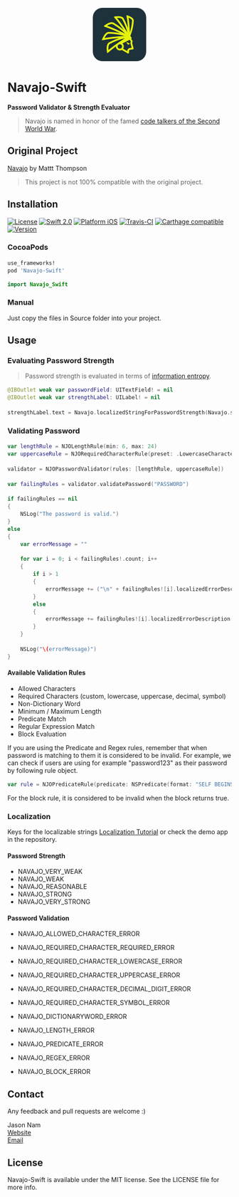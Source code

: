 <p align="center" >
  <img src="LOGO.png" title="Navajo logo" float=left height="120px" width="120px">
</p>

# Navajo-Swift

**Password Validator & Strength Evaluator**

> Navajo is named in honor of the famed [code talkers of the Second World War](http://en.wikipedia.org/wiki/Code_talker#Navajo_code_talkers).

## Original Project

[Navajo](https://github.com/mattt/Navajo) by Mattt Thompson

> This project is not 100% compatible with the original project.

## Installation

[![License](https://img.shields.io/cocoapods/l/Navajo-Swift.svg?style=flat)](https://opensource.org/licenses/MIT)
[![Swift 2.0](https://img.shields.io/badge/Swift-2.0-orange.svg?style=flat)](https://developer.apple.com/swift)
[![Platform iOS](https://img.shields.io/cocoapods/p/Navajo-Swift.svg?style=flat)](https://cocoapods.org/pods/Navajo-Swift)
[![Travis-CI](https://travis-ci.org/jasonnam/Navajo-Swift.svg?branch=master)](https://travis-ci.org/jasonnam/Navajo-Swift)
[![Carthage compatible](https://img.shields.io/badge/Carthage-compatible-4BC51D.svg?style=flat)](https://github.com/Carthage/Carthage)
[![Version](https://img.shields.io/cocoapods/v/Navajo-Swift.svg?style=flat)](https://cocoapods.org/pods/Navajo-Swift)

### CocoaPods

```ruby
use_frameworks!
pod 'Navajo-Swift'
```

```swift
import Navajo_Swift
```

### Manual

Just copy the files in Source folder into your project.

## Usage

### Evaluating Password Strength

> Password strength is evaluated in terms of [information entropy](http://en.wikipedia.org/wiki/Entropy_%28information_theory%29).

```swift
@IBOutlet weak var passwordField: UITextField! = nil
@IBOutlet weak var strengthLabel: UILabel! = nil

strengthLabel.text = Navajo.localizedStringForPasswordStrength(Navajo.strengthOfPassword(passwordField.text))
```

### Validating Password

```swift
var lengthRule = NJOLengthRule(min: 6, max: 24)
var uppercaseRule = NJORequiredCharacterRule(preset: .LowercaseCharacter)

validator = NJOPasswordValidator(rules: [lengthRule, uppercaseRule])

var failingRules = validator.validatePassword("PASSWORD")

if failingRules == nil
{
    NSLog("The password is valid.")
}
else
{
    var errorMessage = ""

    for var i = 0; i < failingRules!.count; i++
    {
        if i > 1
        {
            errorMessage += ("\n" + failingRules![i].localizedErrorDescription())
        }
        else
        {
            errorMessage += failingRules![i].localizedErrorDescription()
        }
    }

    NSLog("\(errorMessage)")
}
```

#### Available Validation Rules

- Allowed Characters
- Required Characters (custom, lowercase, uppercase, decimal, symbol)
- Non-Dictionary Word
- Minimum / Maximum Length
- Predicate Match
- Regular Expression Match
- Block Evaluation

If you are using the Predicate and Regex rules, remember that when password is matching to them it is considered to be invalid. For example, we can check if users are using for example "password123" as their password by following rule object.

```swift
var rule = NJOPredicateRule(predicate: NSPredicate(format: "SELF BEGINSWITH %@", "PASSWORD"))
```

For the block rule, it is considered to be invalid when the block returns true.

### Localization

Keys for the localizable strings
[Localization Tutorial](http://rshankar.com/internationalization-and-localization-of-apps-in-xcode-6-and-swift/) or check the demo app in the repository.

#### Password Strength

- NAVAJO_VERY_WEAK
- NAVAJO_WEAK
- NAVAJO_REASONABLE
- NAVAJO_STRONG
- NAVAJO_VERY_STRONG

#### Password Validation

- NAVAJO_ALLOWED_CHARACTER_ERROR

- NAVAJO_REQUIRED_CHARACTER_REQUIRED_ERROR
- NAVAJO_REQUIRED_CHARACTER_LOWERCASE_ERROR
- NAVAJO_REQUIRED_CHARACTER_UPPERCASE_ERROR
- NAVAJO_REQUIRED_CHARACTER_DECIMAL_DIGIT_ERROR
- NAVAJO_REQUIRED_CHARACTER_SYMBOL_ERROR

- NAVAJO_DICTIONARYWORD_ERROR
- NAVAJO_LENGTH_ERROR
- NAVAJO_PREDICATE_ERROR
- NAVAJO_REGEX_ERROR
- NAVAJO_BLOCK_ERROR

## Contact

Any feedback and pull requests are welcome :)

Jason Nam<br>[Website](http://www.jasonnam.com)<br>[Email](mailto:contact@jasonnam.com)

## License

Navajo-Swift is available under the MIT license. See the LICENSE file for more info.

